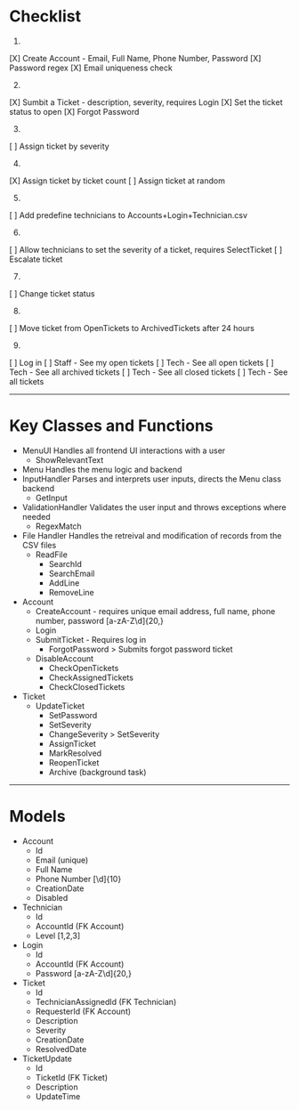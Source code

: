 # Checklist
1.
[X] Create Account - Email, Full Name, Phone Number, Password
[X] Password regex
[X] Email uniqueness check

2.
[X] Sumbit a Ticket - description, severity, requires Login
[X] Set the ticket status to open
[X] Forgot Password

3.
[ ] Assign ticket by severity

4.
[X] Assign ticket by ticket count
[ ] Assign ticket at random

5.
[ ] Add predefine technicians to Accounts+Login+Technician.csv

6.
[ ] Allow technicians to set the severity of a ticket, requires SelectTicket
[ ] Escalate ticket

7.
[ ] Change ticket status

8.
[ ] Move ticket from OpenTickets to ArchivedTickets after 24 hours

9.
[ ] Log in
[ ] Staff - See my open tickets
[ ] Tech - See all open tickets
[ ] Tech - See all archived tickets
[ ] Tech - See all closed tickets
[ ] Tech - See all tickets

---
# Key Classes and Functions
- MenuUI
  Handles all frontend UI interactions with a user
	- ShowRelevantText
- Menu
  Handles the menu logic and backend
- InputHandler
	Parses and interprets user inputs, directs the Menu class backend
  - GetInput
- ValidationHandler
  Validates the user input and throws exceptions where needed
  - RegexMatch
- File Handler
  Handles the retreival and modification of records from the CSV files
  - ReadFile
	- SearchId
	- SearchEmail
	- AddLine
	- RemoveLine
- Account
  - CreateAccount - requires unique email address, full name, phone number, password [a-zA-Z\d]{20,}
  - Login
  - SubmitTicket - Requires log in
	- ForgotPassword > Submits forgot password ticket
  - DisableAccount
	- CheckOpenTickets
	- CheckAssignedTickets
	- CheckClosedTickets
- Ticket
  - UpdateTicket
	- SetPassword
	- SetSeverity
	- ChangeSeverity > SetSeverity
	- AssignTicket
	- MarkResolved
	- ReopenTicket
	- Archive (background task)

---
# Models
- Account
	- Id
	- Email (unique)
	- Full Name
	- Phone Number [\d]{10}
	- CreationDate
	- Disabled
- Technician
	- Id
	- AccountId (FK Account)
	- Level [1,2,3]
- Login
	- Id
	- AccountId (FK Account)
	- Password [a-zA-Z\d]{20,}
- Ticket
	- Id
	- TechnicianAssignedId (FK Technician)
	- RequesterId (FK Account)
	- Description
	- Severity
	- CreationDate
	- ResolvedDate
- TicketUpdate
	- Id
	- TicketId (FK Ticket)
	- Description
	- UpdateTime

